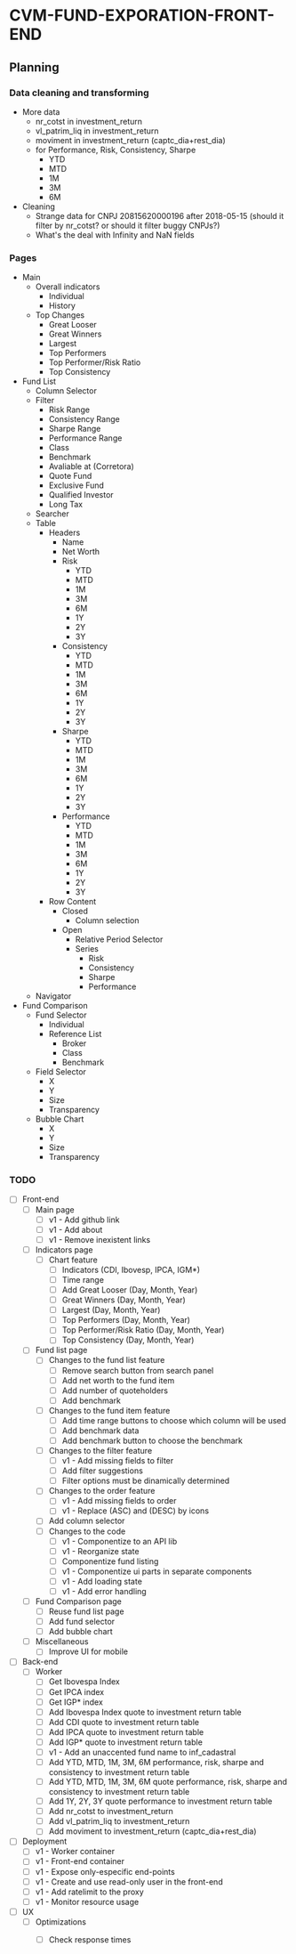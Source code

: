 # CVM-FUND-EXPORATION-FRONT-END

## Planning

### Data cleaning and transforming

- More data
    - nr_cotst in investment_return
    - vl_patrim_liq in investment_return
    - moviment in investment_return (captc_dia+rest_dia)
    - for Performance, Risk, Consistency, Sharpe
        - YTD
        - MTD
        - 1M
        - 3M
        - 6M
- Cleaning
    - Strange data for CNPJ 20815620000196 after 2018-05-15 (should it filter by nr_cotst? or should it filter buggy CNPJs?)
    - What's the deal with Infinity and NaN fields

### Pages

- Main
    - Overall indicators
        - Individual
        - History
    - Top Changes
        - Great Looser
        - Great Winners
        - Largest
        - Top Performers
        - Top Performer/Risk Ratio
        - Top Consistency
- Fund List
    - Column Selector
    - Filter
        - Risk Range
        - Consistency Range
        - Sharpe Range
        - Performance Range
        - Class
        - Benchmark
        - Avaliable at (Corretora)
        - Quote Fund
        - Exclusive Fund
        - Qualified Investor
        - Long Tax
    - Searcher
    - Table
        - Headers
            - Name
            - Net Worth
            - Risk
                - YTD
                - MTD
                - 1M
                - 3M
                - 6M
                - 1Y
                - 2Y
                - 3Y
            - Consistency
                - YTD
                - MTD
                - 1M
                - 3M
                - 6M
                - 1Y
                - 2Y
                - 3Y
            - Sharpe
                - YTD
                - MTD
                - 1M
                - 3M
                - 6M
                - 1Y
                - 2Y
                - 3Y
            - Performance                
                - YTD
                - MTD
                - 1M
                - 3M
                - 6M
                - 1Y
                - 2Y
                - 3Y
        - Row Content
            - Closed
                - Column selection
            - Open
                - Relative Period Selector
                - Series
                    - Risk
                    - Consistency
                    - Sharpe
                    - Performance
    - Navigator
- Fund Comparison
    - Fund Selector
        - Individual
        - Reference List
            - Broker
            - Class
            - Benchmark
    - Field Selector
        - X
        - Y
        - Size
        - Transparency
    - Bubble Chart
        - X
        - Y
        - Size
        - Transparency

### TODO

- [ ] Front-end
    - [ ] Main page
        - [ ] v1 - Add github link
        - [ ] v1 - Add about
        - [ ] v1 - Remove inexistent links
    - [ ] Indicators page
        - [ ] Chart feature
            - [ ] Indicators (CDI, Ibovesp, IPCA, IGM*)
            - [ ] Time range
            - [ ] Add Great Looser (Day, Month, Year)
            - [ ] Great Winners (Day, Month, Year)
            - [ ] Largest (Day, Month, Year)
            - [ ] Top Performers (Day, Month, Year)
            - [ ] Top Performer/Risk Ratio (Day, Month, Year)
            - [ ] Top Consistency (Day, Month, Year)
    - [ ] Fund list page
        - [ ] Changes to the fund list feature
            - [ ] Remove search button from search panel
            - [ ] Add net worth to the fund item
            - [ ] Add number of quoteholders
            - [ ] Add benchmark
        - [ ] Changes to the fund item feature
            - [ ] Add time range buttons to choose which column will be used
            - [ ] Add benchmark data
            - [ ] Add benchmark button to choose the benchmark
        - [ ] Changes to the filter feature
            - [ ] v1 - Add missing fields to filter
            - [ ] Add filter suggestions
            - [ ] Filter options must be dinamically determined
        - [ ] Changes to the order feature
            - [ ] v1 - Add missing fields to order
            - [ ] v1 - Replace (ASC) and (DESC) by icons
        - [ ] Add column selector
        - [ ] Changes to the code
            - [ ] v1 - Componentize to an API lib
            - [ ] v1 - Reorganize state
            - [ ] Componentize fund listing
            - [ ] v1 - Componentize ui parts in separate components
            - [ ] v1 - Add loading state
            - [ ] v1 - Add error handling
    - [ ] Fund Comparison page 
        - [ ] Reuse fund list page
        - [ ] Add fund selector
        - [ ] Add bubble chart
    - [ ] Miscellaneous
        - [ ] Improve UI for mobile 
- [ ] Back-end
    - [ ] Worker
        - [ ] Get Ibovespa Index
        - [ ] Get IPCA index
        - [ ] Get IGP* index
        - [ ] Add Ibovespa Index quote to investment return table
        - [ ] Add CDI quote to investment return table
        - [ ] Add IPCA quote to investment return table
        - [ ] Add IGP* quote to investment return table
        - [ ] v1 - Add an unaccented fund name to inf_cadastral    
        - [ ] Add YTD, MTD, 1M, 3M, 6M performance, risk, sharpe and consistency to investment return table
        - [ ] Add YTD, MTD, 1M, 3M, 6M quote performance, risk, sharpe and consistency to investment return table
        - [ ] Add 1Y, 2Y, 3Y quote performance to investment return table
        - [ ] Add nr_cotst to investment_return
        - [ ] Add vl_patrim_liq to investment_return
        - [ ] Add moviment to investment_return (captc_dia+rest_dia)
- [ ] Deployment
    - [ ] v1 - Worker container
    - [ ] v1 - Front-end container
    - [ ] v1 - Expose only-especific end-points
    - [ ] v1 - Create and use read-only user in the front-end
    - [ ] v1 - Add ratelimit to the proxy
    - [ ] v1 - Monitor resource usage
- [ ] UX
    - [ ] Optimizations
        - [ ] Check response times


